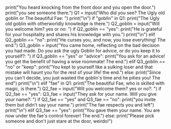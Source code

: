 print("You heard knocking from the front door and you open the door.")
print("you see someone there.")
Q1 = input("Who did you see? The Ugly old goblin or The beautiful Fae: ")
print("\n")
if "goblin" in Q1:
    print("The Ugly old goblin with otherworldly knowledge is there.")
    Q2_goblin = input("Will you welcome him? yes or no: ")
    if Q2_goblin == "yes": 
        print("He is grateful for your hospitality and shares his knowledge with you.")
        print("\n")
    elif Q2_goblin == "no":
        print("He curses you, and now, you lose everything! The end.")
    Q3_goblin = input("You came home, reflecting on the bad decision you had made. Do you ask the ugly Goblin for advice, or do you keep it to yourself?: ")
    if Q3_goblin == "yes" or "advice":
        print("You ask for an advice! you get the benefit of having a wise roommate! The end.")
    elif Q3_goblin == "no" or "keep":
        print("You kept to yourself like a sulking loser and that mistake will haunt you for the rest of your life! the end.")
    else:
        print("Since you can't decide, you just wasted the goblin's time and he pities you! The end")
        print("\n")
elif "fae" in Q1:
    print("The beautiful Fae, who is skilled with magic, is there.")
    Q2_fae = input("Will you welcome them? yes or no?: ")
    if Q2_fae == "yes":
        Q3_fae = input("They ask for your name. Will you give your name?: ")
        if Q2_fae == "yes" and Q3_fae == "no":
            print("you invite them but didn't say your name.")
            print("The fae respects you and left")
            print("\n")
        elif Q3_fae == "yes":
            print("You gave them your name. You are now under the fae's control forever! The end.")
else:
    print("Please pick someone and don't just stare at the door, weirdo!")